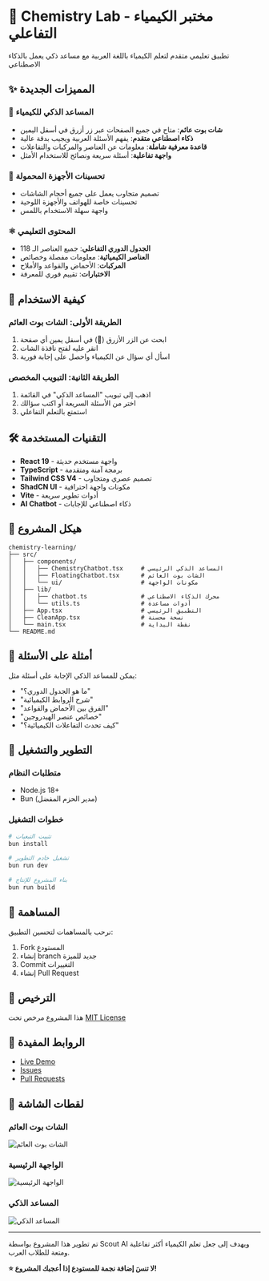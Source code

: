 # 🧪 Chemistry Lab - مختبر الكيمياء التفاعلي

تطبيق تعليمي متقدم لتعلم الكيمياء باللغة العربية مع مساعد ذكي يعمل بالذكاء الاصطناعي

## ✨ المميزات الجديدة

### 🤖 المساعد الذكي للكيمياء
- **شات بوت عائم**: متاح في جميع الصفحات عبر زر أزرق في أسفل اليمين
- **ذكاء اصطناعي متقدم**: يفهم الأسئلة العربية ويجيب بدقة عالية
- **قاعدة معرفية شاملة**: معلومات عن العناصر والمركبات والتفاعلات
- **واجهة تفاعلية**: أسئلة سريعة ونصائح للاستخدام الأمثل

### 📱 تحسينات الأجهزة المحمولة
- تصميم متجاوب يعمل على جميع أحجام الشاشات
- تحسينات خاصة للهواتف والأجهزة اللوحية
- واجهة سهلة الاستخدام باللمس

### ⚛️ المحتوى التعليمي
- **الجدول الدوري التفاعلي**: جميع العناصر الـ 118
- **العناصر الكيميائية**: معلومات مفصلة وخصائص
- **المركبات**: الأحماض والقواعد والأملاح
- **الاختبارات**: تقييم فوري للمعرفة

## 🚀 كيفية الاستخدام

### الطريقة الأولى: الشات بوت العائم
1. ابحث عن الزر الأزرق (🤖) في أسفل يمين أي صفحة
2. انقر عليه لفتح نافذة الشات
3. اسأل أي سؤال عن الكيمياء واحصل على إجابة فورية

### الطريقة الثانية: التبويب المخصص
1. اذهب إلى تبويب "المساعد الذكي" في القائمة
2. اختر من الأسئلة السريعة أو اكتب سؤالك
3. استمتع بالتعلم التفاعلي

## 🛠️ التقنيات المستخدمة

- **React 19** - واجهة مستخدم حديثة
- **TypeScript** - برمجة آمنة ومتقدمة
- **Tailwind CSS V4** - تصميم عصري ومتجاوب
- **ShadCN UI** - مكونات واجهة احترافية
- **Vite** - أدوات تطوير سريعة
- **AI Chatbot** - ذكاء اصطناعي للإجابات

## 📂 هيكل المشروع

```
chemistry-learning/
├── src/
│   ├── components/
│   │   ├── ChemistryChatbot.tsx     # المساعد الذكي الرئيسي
│   │   ├── FloatingChatbot.tsx      # الشات بوت العائم
│   │   └── ui/                      # مكونات الواجهة
│   ├── lib/
│   │   ├── chatbot.ts               # محرك الذكاء الاصطناعي
│   │   └── utils.ts                 # أدوات مساعدة
│   ├── App.tsx                      # التطبيق الرئيسي
│   ├── CleanApp.tsx                 # نسخة محسنة
│   └── main.tsx                     # نقطة البداية
└── README.md
```

## 🎯 أمثلة على الأسئلة

يمكن للمساعد الذكي الإجابة على أسئلة مثل:
- "ما هو الجدول الدوري؟"
- "شرح الروابط الكيميائية"
- "الفرق بين الأحماض والقواعد"
- "خصائص عنصر الهيدروجين"
- "كيف تحدث التفاعلات الكيميائية؟"

## 🔧 التطوير والتشغيل

### متطلبات النظام
- Node.js 18+
- Bun (مدير الحزم المفضل)

### خطوات التشغيل
```bash
# تثبيت التبعيات
bun install

# تشغيل خادم التطوير
bun run dev

# بناء المشروع للإنتاج
bun run build
```

## 🌟 المساهمة

نرحب بالمساهمات لتحسين التطبيق:
1. Fork المستودع
2. إنشاء branch جديد للميزة
3. Commit التغييرات
4. إنشاء Pull Request

## 📄 الترخيص

هذا المشروع مرخص تحت [MIT License](LICENSE)

## 🔗 الروابط المفيدة

- [Live Demo](https://chemistry-learning.vercel.app)
- [Issues](https://github.com/m0hvmedali/chemistry/issues)
- [Pull Requests](https://github.com/m0hvmedali/chemistry/pulls)

## 📱 لقطات الشاشة

### الشات بوت العائم
![الشات بوت العائم](/screenshots/floating-chatbot.png)

### الواجهة الرئيسية  
![الواجهة الرئيسية](/screenshots/main-interface.png)

### المساعد الذكي
![المساعد الذكي](/screenshots/ai-assistant.png)

---

تم تطوير هذا المشروع بواسطة Scout AI ويهدف إلى جعل تعلم الكيمياء أكثر تفاعلية ومتعة للطلاب العرب.

**⭐ لا تنسَ إضافة نجمة للمستودع إذا أعجبك المشروع!**
